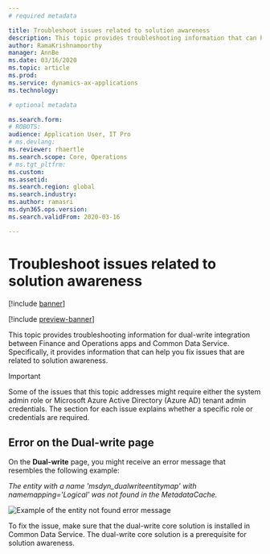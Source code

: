 ```yaml
---
# required metadata

title: Troubleshoot issues related to solution awareness
description: This topic provides troubleshooting information that can help you fix issues that are related to solution awareness.
author: RamaKrishnamoorthy 
manager: AnnBe
ms.date: 03/16/2020
ms.topic: article
ms.prod: 
ms.service: dynamics-ax-applications
ms.technology: 

# optional metadata

ms.search.form: 
# ROBOTS: 
audience: Application User, IT Pro
# ms.devlang: 
ms.reviewer: rhaertle
ms.search.scope: Core, Operations
# ms.tgt_pltfrm: 
ms.custom: 
ms.assetid: 
ms.search.region: global
ms.search.industry: 
ms.author: ramasri
ms.dyn365.ops.version: 
ms.search.validFrom: 2020-03-16

---
```


# Troubleshoot issues related to solution awareness

[!include [banner](../../includes/banner.md)]

[!include [preview-banner](../../includes/preview-banner.md)]

This topic provides troubleshooting information for dual-write integration between Finance and Operations apps and Common Data Service. Specifically, it provides information that can help you fix issues that are related to solution awareness.

> [!IMPORTANT]
> Some of the issues that this topic addresses might require either the system admin role or Microsoft Azure Active Directory (Azure AD) tenant admin credentials. The section for each issue explains whether a specific role or credentials are required.

## Error on the Dual-write page

On the **Dual-write** page, you might receive an error message that resembles the following example:

*The entity with a name 'msdyn\_dualwriteentitymap' with namemapping='Logical' was not found in the MetadataCache.*

![Example of the entity not found error message](media/error_metadata_cache.png)

To fix the issue, make sure that the dual-write core solution is installed in Common Data Service. The dual-write core solution is a prerequisite for solution awareness.
